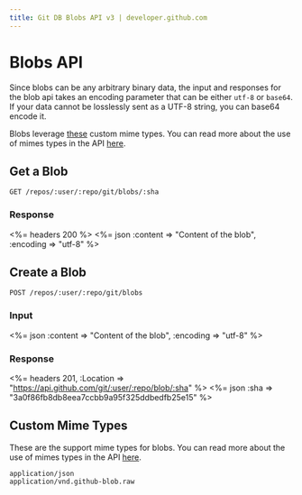 ```yaml
---
title: Git DB Blobs API v3 | developer.github.com
---
```


# Blobs API

Since blobs can be any arbitrary binary data, the input and responses
for the blob api takes an encoding parameter that can be either `utf-8`
or `base64`.  If your data cannot be losslessly sent as a UTF-8 string,
you can base64 encode it.

Blobs leverage [these](#custom-mime-types) custom mime types. You can
read more about the use of mimes types in the API [here](/v3/mimes/).

## Get a Blob

    GET /repos/:user/:repo/git/blobs/:sha

### Response

<%= headers 200 %>
<%= json :content => "Content of the blob", :encoding => "utf-8" %>

## Create a Blob

    POST /repos/:user/:repo/git/blobs

### Input

<%= json :content => "Content of the blob", :encoding => "utf-8" %>

### Response

<%= headers 201,
      :Location => "https://api.github.com/git/:user/:repo/blob/:sha" %>
<%= json :sha => "3a0f86fb8db8eea7ccbb9a95f325ddbedfb25e15" %>

## Custom Mime Types

These are the support mime types for blobs. You can read more about the
use of mimes types in the API [here](/v3/mimes/).

    application/json
    application/vnd.github-blob.raw
